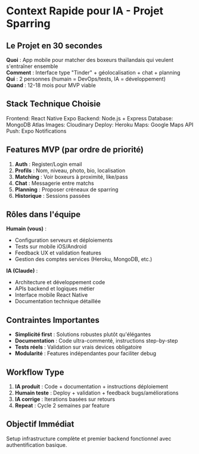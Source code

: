 # Context Rapide pour IA - Projet Sparring

## Le Projet en 30 secondes
**Quoi** : App mobile pour matcher des boxeurs thaïlandais qui veulent s'entraîner ensemble  
**Comment** : Interface type "Tinder" + géolocalisation + chat + planning  
**Qui** : 2 personnes (humain = DevOps/tests, IA = développement)  
**Quand** : 12-18 mois pour MVP viable  

## Stack Technique Choisie
Frontend: React Native Expo
Backend: Node.js + Express
Database: MongoDB Atlas
Images: Cloudinary
Deploy: Heroku
Maps: Google Maps API
Push: Expo Notifications

## Features MVP (par ordre de priorité)
1. **Auth** : Register/Login email
2. **Profils** : Nom, niveau, photo, bio, localisation  
3. **Matching** : Voir boxeurs à proximité, like/pass
4. **Chat** : Messagerie entre matchs
5. **Planning** : Proposer créneaux de sparring
6. **Historique** : Sessions passées

## Rôles dans l'équipe
**Humain (vous)** :
- Configuration serveurs et déploiements
- Tests sur mobile iOS/Android
- Feedback UX et validation features  
- Gestion des comptes services (Heroku, MongoDB, etc.)

**IA (Claude)** :
- Architecture et développement code
- APIs backend et logiques métier
- Interface mobile React Native
- Documentation technique détaillée

## Contraintes Importantes
- **Simplicité first** : Solutions robustes plutôt qu'élégantes
- **Documentation** : Code ultra-commenté, instructions step-by-step
- **Tests réels** : Validation sur vrais devices obligatoire
- **Modularité** : Features indépendantes pour faciliter debug

## Workflow Type
1. **IA produit** : Code + documentation + instructions déploiement
2. **Humain teste** : Deploy + validation + feedback bugs/améliorations  
3. **IA corrige** : Iterations basées sur retours
4. **Repeat** : Cycle 2 semaines par feature

## Objectif Immédiat
Setup infrastructure complète et premier backend fonctionnel avec authentification basique.
